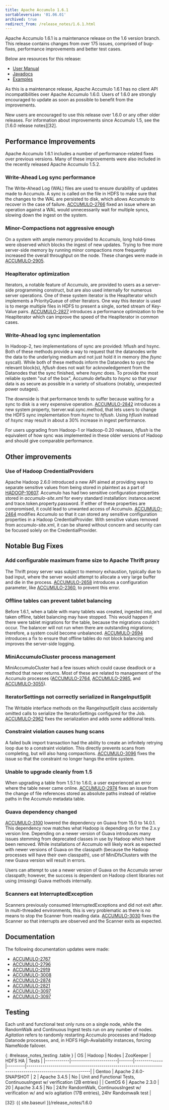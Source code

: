 ```yaml
---
title: Apache Accumulo 1.6.1
sortableversion: '01.06.01'
archived: true
redirect_from: /release_notes/1.6.1.html
---
```


Apache Accumulo 1.6.1 is a maintenance release on the 1.6 version branch.
This release contains changes from over 175 issues, comprised of bug-fixes, performance
improvements and better test cases. 

Below are resources for this release:

* [User Manual](/1.6/accumulo_user_manual.html)
* [Javadocs](/1.6/apidocs)
* [Examples](/1.6/examples)

As this is a maintenance release, Apache Accumulo 1.6.1 has no client API incompatibilities
over Apache Accumulo 1.6.0. Users of 1.6.0 are strongly encouraged to update as soon as
possible to benefit from the improvements.

New users are encouraged to use this release over 1.6.0 or any other older releases. For
information about improvements since Accumulo 1.5, see the [1.6.0 release notes][32].

## Performance Improvements

Apache Accumulo 1.6.1 includes a number of performance-related fixes over previous versions.
Many of these improvements were also included in the recently released Apache Accumulo 1.5.2.


### Write-Ahead Log sync performance

The Write-Ahead Log (WAL) files are used to ensure durability of updates made to Accumulo.
A sync is called on the file in HDFS to make sure that the changes to the WAL are persisted
to disk, which allows Accumulo to recover in the case of failure. [ACCUMULO-2766][9] fixed
an issue where an operation against a WAL would unnecessarily wait for multiple syncs, slowing
down the ingest on the system.

### Minor-Compactions not aggressive enough

On a system with ample memory provided to Accumulo, long hold-times were observed which
blocks the ingest of new updates. Trying to free more server-side memory by running minor
compactions more frequently increased the overall throughput on the node. These changes
were made in [ACCUMULO-2905][10].

### HeapIterator optimization

Iterators, a notable feature of Accumulo, are provided to users as a server-side programming
construct, but are also used internally for numerous server operations. One of these system iterator 
is the HeapIterator which implements a PriorityQueue of other Iterators. One way this iterator is
used is to merge multiple files in HDFS to present a single, sorted stream of Key-Value pairs. [ACCUMULO-2827][11]
introduces a performance optimization to the HeapIterator which can improve the speed of the
HeapIterator in common cases.

### Write-Ahead log sync implementation

In Hadoop-2, two implementations of sync are provided: hflush and hsync. Both of these
methods provide a way to request that the datanodes write the data to the underlying
medium and not just hold it in memory (the *fsync* syscall). While both of these methods
inform the Datanodes to sync the relevant block(s), *hflush* does not wait for acknowledgement
from the Datanodes that the sync finished, where *hsync* does. To provide the most reliable system
"out of the box", Accumulo defaults to *hsync* so that your data is as secure as possible in 
a variety of situations (notably, unexpected power outages).

The downside is that performance tends to suffer because waiting for a sync to disk is a very
expensive operation. [ACCUMULO-2842][12] introduces a new system property, tserver.wal.sync.method,
that lets users to change the HDFS sync implementation from *hsync* to *hflush*. Using *hflush* instead
of *hsync* may result in about a 30% increase in ingest performance.

For users upgrading from Hadoop-1 or Hadoop-0.20 releases, *hflush* is the equivalent of how
sync was implemented in these older versions of Hadoop and should give comparable performance.

## Other improvements

### Use of Hadoop CredentialProviders

Apache Hadoop 2.6.0 introduced a new API aimed at providing ways to separate sensitive values
from being stored in plaintext as a part of [HADOOP-10607][28]. Accumulo has had two sensitive
configuration properties stored in *accumulo-site.xml* for every standard installation: instance.secret
and trace.token.property.password. If either of these properties are compromised, it could lead to
unwanted access of Accumulo. [ACCUMULO-2464][29] modifies Accumulo so that it can stored any sensitive
configuration properties in a Hadoop CredentialProvider. With sensitive values removed from accumulo-site.xml,
it can be shared without concern and security can be focused solely on the CredentialProvider.

## Notable Bug Fixes

### Add configurable maximum frame size to Apache Thrift proxy

The Thrift proxy server was subject to memory exhaustion, typically
due to bad input, where the server would attempt to allocate a very large
buffer and die in the process. [ACCUMULO-2658][2] introduces a configuration
parameter, like [ACCUMULO-2360][3], to prevent this error.

### Offline tables can prevent tablet balancing

Before 1.6.1, when a table with many tablets was created, ingested into, and
taken offline, tablet balancing may have stopped. This would happen if there
were tablet migrations for the table, because the migrations couldn't occur.
The balancer will not run when there are outstanding migrations; therefore, a
system could become unbalanced. [ACCUMULO-2694][4] introduces a fix to ensure
that offline tables do not block balancing and improves the server-side
logging.

### MiniAccumuloCluster process management

MiniAccumuloCluster had a few issues which could cause deadlock or a method that
never returns. Most of these are related to management of the Accumulo processes
([ACCUMULO-2764][5], [ACCUMULO-2985][6], and [ACCUMULO-3055][7]).

### IteratorSettings not correctly serialized in RangeInputSplit

The Writable interface methods on the RangeInputSplit class accidentally omitted
calls to serialize the IteratorSettings configured for the Job. [ACCUMULO-2962][8]
fixes the serialization and adds some additional tests.

### Constraint violation causes hung scans

A failed bulk import transaction had the ability to create an infinitely retrying
loop due to a constraint violation. This directly prevents scans from completing,
but will also hang compactions. [ACCUMULO-3096][14] fixes the issue so that the
constraint no longer hangs the entire system.

### Unable to upgrade cleanly from 1.5

When upgrading a table from 1.5.1 to 1.6.0, a user experienced an error where the table
never came online. [ACCUMULO-2974][27] fixes an issue from the change of file references
stored as absolute paths instead of relative paths in the Accumulo metadata table.

### Guava dependency changed

[ACCUMULO-3100][30] lowered the dependency on Guava from 15.0 to 14.0.1. This dependency
now matches what Hadoop is depending on for the 2.x.y version line. Depending on a newer
version of Guava introduces many issues stemming from deprecated classes in use by Hadoop
which have been removed. While installations of Accumulo will likely work as expected with
newer versions of Guava on the classpath (because the Hadoop processes will have their own
classpath), use of MiniDfsClusters with the new Guava version will result in errors.

Users can attempt to use a newer version of Guava on the Accumulo server classpath; however,
the success is dependent on Hadoop client libraries not using (missing) Guava methods internally.

### Scanners eat InterruptedException

Scanners previously consumed InterruptedExceptions and did not exit after. In multi-threaded
environments, this is very problematic as there is no means to stop the Scanner from reading data.
[ACCUMULO-3030][31] fixes the Scanner so that interrupts are observed and the Scanner exits as expected.

## Documentation

The following documentation updates were made: 

 * [ACCUMULO-2767][15]
 * [ACCUMULO-2796][16]
 * [ACCUMULO-2919][17]
 * [ACCUMULO-3008][18]
 * [ACCUMULO-2874][19]
 * [ACCUMULO-2821][20]
 * [ACCUMULO-3097][21]
 * [ACCUMULO-3097][22]

## Testing

Each unit and functional test only runs on a single node, while the RandomWalk and Continuous Ingest tests run 
on any number of nodes. *Agitation* refers to randomly restarting Accumulo processes and Hadoop Datanode processes,
and, in HDFS High-Availability instances, forcing NameNode failover.

{: #release_notes_testing .table }
| OS         | Hadoop                | Nodes | ZooKeeper    | HDFS HA | Tests                                                                                                       |
|------------|-----------------------|-------|--------------|---------|-------------------------------------------------------------------------------------------------------------|
| Gentoo     | Apache 2.6.0-SNAPSHOT | 2     | Apache 3.4.5 | No      | Unit and Functional Tests, ContinuousIngest w/ verification (2B entries)                                    |
| CentOS 6   | Apache 2.3.0          | 20    | Apache 3.4.5 | No      | 24/hr RandomWalk, ContinuousIngest w/ verification w/ and w/o agitation (17B entries), 24hr Randomwalk test |

[1]: https://issues.apache.org/jira/browse/ACCUMULO-2586
[2]: https://issues.apache.org/jira/browse/ACCUMULO-2658
[3]: https://issues.apache.org/jira/browse/ACCUMULO-2360
[4]: https://issues.apache.org/jira/browse/ACCUMULO-2694
[5]: https://issues.apache.org/jira/browse/ACCUMULO-2764
[6]: https://issues.apache.org/jira/browse/ACCUMULO-2985
[7]: https://issues.apache.org/jira/browse/ACCUMULO-3055
[8]: https://issues.apache.org/jira/browse/ACCUMULO-2962
[9]: https://issues.apache.org/jira/browse/ACCUMULO-2766
[10]: https://issues.apache.org/jira/browse/ACCUMULO-2905
[11]: https://issues.apache.org/jira/browse/ACCUMULO-2827
[12]: https://issues.apache.org/jira/browse/ACCUMULO-2842
[13]: https://issues.apache.org/jira/browse/ACCUMULO-3018
[14]: https://issues.apache.org/jira/browse/ACCUMULO-3096
[15]: https://issues.apache.org/jira/browse/ACCUMULO-2767
[16]: https://issues.apache.org/jira/browse/ACCUMULO-2796
[17]: https://issues.apache.org/jira/browse/ACCUMULO-2919
[18]: https://issues.apache.org/jira/browse/ACCUMULO-3008
[19]: https://issues.apache.org/jira/browse/ACCUMULO-2874
[20]: https://issues.apache.org/jira/browse/ACCUMULO-2821
[21]: https://issues.apache.org/jira/browse/ACCUMULO-3097
[22]: https://issues.apache.org/jira/browse/ACCUMULO-3097
[27]: https://issues.apache.org/jira/browse/ACCUMULO-2974
[28]: https://issues.apache.org/jira/browse/HADOOP-10607
[29]: https://issues.apache.org/jira/browse/ACCUMULO-2464
[30]: https://issues.apache.org/jira/browse/ACCUMULO-3100
[31]: https://issues.apache.org/jira/browse/ACCUMULO-3030
[32]: {{ site.baseurl }}/release_notes/1.6.0
